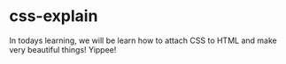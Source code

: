 # css-explain
In todays learning, we will be learn how to attach CSS to HTML and make very beautiful things! Yippee!
